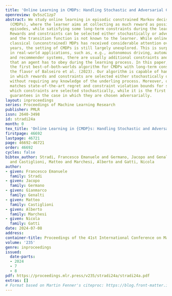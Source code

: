 ```yaml
---
title: 'Online Learning in CMDPs: Handling Stochastic and Adversarial Constraints'
openreview: Qv5szC1zp7
abstract: We study online learning in episodic constrained Markov decision processes
  (CMDPs), where the learner aims at collecting as much reward as possible over the
  episodes, while satisfying some long-term constraints during the learning process.
  Rewards and constraints can be selected either stochastically or adversarially,
  and the transition function is not known to the learner. While online learning in
  classical (unconstrained) MDPs has received considerable attention over the last
  years, the setting of CMDPs is still largely unexplored. This is surprising, since
  in real-world applications, such as, e.g., autonomous driving, automated bidding,
  and recommender systems, there are usually additional constraints and specifications
  that an agent has to obey during the learning process. In this paper, we provide
  the first best-of-both-worlds algorithm for CMDPs with long-term constraints, in
  the flavor of Balseiro et al. (2023). Our algorithm is capable of handling settings
  in which rewards and constraints are selected either stochastically or adversarially,
  without requiring any knowledge of the underling process. Moreover, our algorithm
  matches state-of-the-art regret and constraint violation bounds for settings in
  which constraints are selected stochastically, while it is the first to provide
  guarantees in the case in which they are chosen adversarially.
layout: inproceedings
series: Proceedings of Machine Learning Research
publisher: PMLR
issn: 2640-3498
id: stradi24a
month: 0
tex_title: 'Online Learning in {CMDP}s: Handling Stochastic and Adversarial Constraints'
firstpage: 46692
lastpage: 46721
page: 46692-46721
order: 46692
cycles: false
bibtex_author: Stradi, Francesco Emanuele and Germano, Jacopo and Genalti, Gianmarco
  and Castiglioni, Matteo and Marchesi, Alberto and Gatti, Nicola
author:
- given: Francesco Emanuele
  family: Stradi
- given: Jacopo
  family: Germano
- given: Gianmarco
  family: Genalti
- given: Matteo
  family: Castiglioni
- given: Alberto
  family: Marchesi
- given: Nicola
  family: Gatti
date: 2024-07-08
address:
container-title: Proceedings of the 41st International Conference on Machine Learning
volume: '235'
genre: inproceedings
issued:
  date-parts:
  - 2024
  - 7
  - 8
pdf: https://proceedings.mlr.press/v235/stradi24a/stradi24a.pdf
extras: []
# Format based on Martin Fenner's citeproc: https://blog.front-matter.io/posts/citeproc-yaml-for-bibliographies/
---
```

